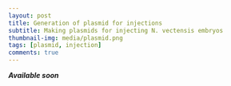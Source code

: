 ```yaml
---
layout: post
title: Generation of plasmid for injections
subtitle: Making plasmids for injecting N. vectensis embryos
thumbnail-img: media/plasmid.png
tags: [plasmid, injection]
comments: true
---
```


**_Available soon_**

